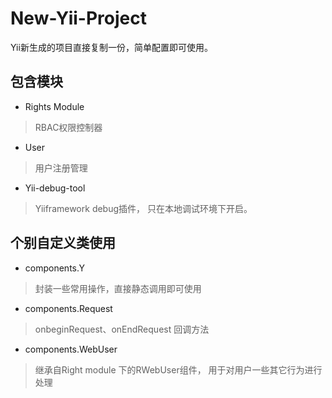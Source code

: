 New-Yii-Project
===============
Yii新生成的项目直接复制一份，简单配置即可使用。

包含模块
------------------
* Rights Module
>RBAC权限控制器

* User
>用户注册管理

* Yii-debug-tool
>Yiiframework debug插件， 只在本地调试环境下开启。

个别自定义类使用
------------------
* components.Y
> 封装一些常用操作，直接静态调用即可使用

* components.Request
> onbeginRequest、onEndRequest 回调方法

* components.WebUser
> 继承自Right module 下的RWebUser组件， 用于对用户一些其它行为进行处理
